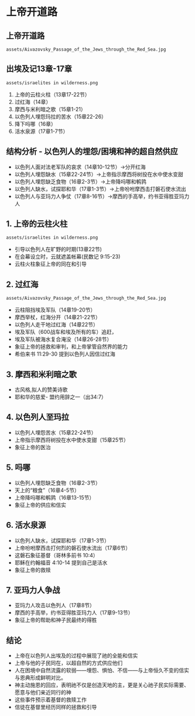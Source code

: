 # 上帝开道路

## 上帝开道路
`assets/Aivazovsky_Passage_of_the_Jews_through_the_Red_Sea.jpg`

## 出埃及记13章-17章
`assets/israelites in wilderness.png`
1. 上帝的云柱火柱（13章17-22节）
2. 过红海（14章）
3. 摩西与米利暗之歌（15章1-21）
4. 以色列人埋怨玛拉的苦水（15章22-26）
5. 降下吗哪（16章）
6. 活水泉源（17章1-7节）

## 结构分析 - 以色列人的埋怨/困境和神的超自然供应
- 以色列人面对法老军队的哀求（14章10-12节）->分开红海
- 以色列人埋怨缺水（15章22-24节）->上帝指示摩西将树投在水中使水变甜
- 以色列人埋怨缺乏食物（16章2-3节）->上帝降吗哪和鹌鹑
- 以色列人缺水，试探耶和华（17章1-3节）->上帝吩咐摩西击打磐石使水流出
- 以色列人与亚玛力人争仗（17章8-16节）->摩西的手高举，约书亚得胜亚玛力人

## 1. 上帝的云柱火柱
`assets/israelites in wilderness.png`
- 引导以色列人在旷野的时期(13章22节)
- 在会幕设立时，云就遮盖帐幕(民数记 9:15-23)
- 云柱火柱象征上帝的同在和引导

## 2. 过红海
`assets/Aivazovsky_Passage_of_the_Jews_through_the_Red_Sea.jpg`
- 云柱阻挡埃及军队（14章19-20节）
- 摩西举杖，红海分开（14章21-22节）
- 以色列人走干地过红海（14章22节）
- 埃及军队（600战车和埃及所有的车）追赶，
- 埃及军队被海水复合淹没（14章26-28节）
- 象征上帝的拯救和审判，和上帝掌管自然界的能力
- 希伯来书 11:29-30 提到以色列人因信过红海

## 3. 摩西和米利暗之歌
- 古风格,拟人的赞美诗歌
- 耶和华的慈爱- 盟约用辞之一（出34:7）

## 4. 以色列人至玛拉
- 以色列人埋怨苦水（15章22-24节）
- 上帝指示摩西将树投在水中使水变甜（15章25节）
- 象征上帝的医治

## 5. 吗哪
- 以色列人埋怨缺乏食物（16章2-3节）
- 天上的“粮食”（16章4-5节）
- 上帝降吗哪和鹌鹑（16章13-15节）
- 象征上帝的供应和信实

## 6. 活水泉源
- 以色列人缺水，试探耶和华（17章1-3节）
- 上帝吩咐摩西击打何烈的磐石使水流出（17章6节）
- 这磐石象征基督（哥林多前书 10:4）
- 耶稣在约翰福音 4:10-14 提到自己是活水
- 象征上帝的救赎

## 7. 亚玛力人争战
- 亚玛力人攻击以色列人（17章8节）
- 摩西的手高举，约书亚得胜亚玛力人（17章9-13节）
- 象征上帝的帮助和神子民最终的得胜

## 结论
- 上帝在以色列人出埃及的过程中展现了祂的全能和信实
- 上帝与他的子民同在，以超自然的方式供应他们
- 人在困境中自然流露的软弱——埋怨、惧怕、不信——与上帝恒久不变的信实与恩典形成鲜明对比。
- 神主动施恩的回应，表明祂不仅是创造天地的主，更是关心祂子民实际需要、愿意与他们亲近同行的神
- 这些事件预示着基督的救赎工作
- 信徒在基督里经历同样的拯救和引导

